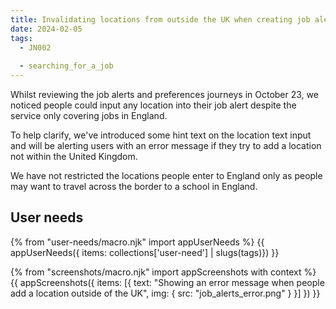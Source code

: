 ```yaml
---
title: Invalidating locations from outside the UK when creating job alerts
date: 2024-02-05
tags:
  - JN002
  
  - searching_for_a_job
---
```


Whilst reviewing the job alerts and preferences journeys in October 23, we noticed people could input any location into their job alert despite the service only covering jobs in England.

To help clarify, we've introduced some hint text on the location text input and will be alerting users with an error message if they try to add a location not within the United Kingdom.

We have not restricted the locations people enter to England only as people may want to travel across the border to a school in England.

## User needs

{% from "user-needs/macro.njk" import appUserNeeds %}
{{ appUserNeeds({ items: collections['user-need'] | slugs(tags)}) }}

{% from "screenshots/macro.njk" import appScreenshots with context %}
{{ appScreenshots({
  items: [{
    text: "Showing an error message when people add a location outside of the UK",
    img: { src: "job_alerts_error.png" }
  }]
}) }}
